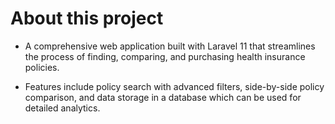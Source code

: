 # About this project

- A comprehensive web application built with Laravel 11 that streamlines the process of finding, comparing, and purchasing health insurance policies.

- Features include policy search with advanced filters, side-by-side policy comparison, and data storage in a database which can be used for detailed analytics.

